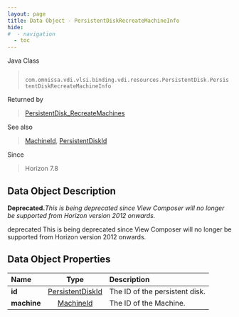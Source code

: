 ```yaml
---
layout: page
title: Data Object - PersistentDiskRecreateMachineInfo
hide:
#  - navigation
  - toc
---
```






Java Class
> ` com.omnissa.vdi.vlsi.binding.vdi.resources.PersistentDisk.PersistentDiskRecreateMachineInfo`

Returned by
> [PersistentDisk_RecreateMachines](vdi.resources.PersistentDisk.md#recreateMachines)

See also
> [MachineId](vdi.entity.MachineId.md), [PersistentDiskId](vdi.entity.PersistentDiskId.md)

Since
> Horizon 7.8


## Data Object Description

**Deprecated.**_This is being deprecated since View Composer will no longer be supported from Horizon version 2012 onwards._

deprecated This is being deprecated since View Composer will no longer be supported from Horizon version 2012 onwards.

## Data Object Properties

 Name | Type | Description
:---|:---:|:---
**id**| [PersistentDiskId](vdi.entity.PersistentDiskId.md)|  The ID of the persistent disk.
**machine**| [MachineId](vdi.entity.MachineId.md)|  The ID of the Machine.


 
